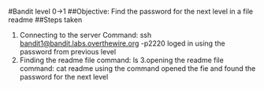 #Bandit level 0->1 
##Objective: Find the password for the next level in a file readme 
##Steps taken
1. Connecting to the server
   Command: ssh bandit1@bandit.labs.overthewire.org -p2220
   loged in using the password from previous level  
2. Finding the readme file
   command: ls
3.opening the readme file
   command: cat readme
   using the command opened the fie and found the password for the next level
